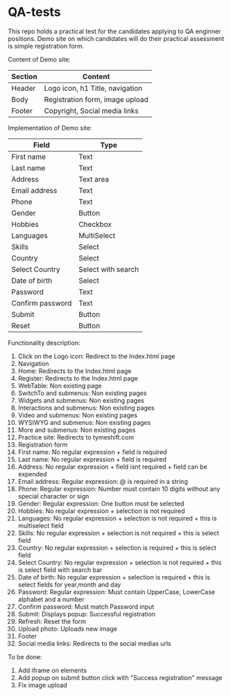 # QA-tests
This repo holds a practical test for the candidates applying to QA enginner positions.
Demo site on which candidates will do their practical assessment is simple registration form. 

Content of Demo site:

| Section           | Content             |
|-------------------|---------------------|
| Header            | Logo icon, h1 Title, navigation|
| Body              | Registration form, image upload|
| Footer            | Copyright, Social media links|

Implementation of Demo site:

| Field             | Type                |
|-------------------|---------------------|
| First name        | Text                |
| Last name         | Text                |
| Address           | Text area           |
| Email address     | Text                |
| Phone             | Text                |
| Gender            | Button              |
| Hobbies           | Checkbox            |
| Languages         | MultiSelect         |
| Skills            | Select              |
| Country           | Select              |
| Select Country    | Select with search  |
| Date of birth     | Select              |
| Password          | Text                |
| Confirm password  | Text                |
| Submit            | Button              |
| Reset             | Button              |


Functionality description:
1. Click on the Logo icon: Redirect to the Index.html page
2. Navigation
  2. Home: Redirects to the Index.html page
  2. Register: Redirects to the Index.html page
  2. WebTable: Non existing page
  2. SwitchTo and submenus: Non existing pages
  2. Widgets and submenus: Non existing pages
  2. Interactions and submenus: Non existing pages
  2. Video and submenus: Non existing pages
  2. WYSIWYG and submenus: Non existing pages
  2. More and submenus: Non existing pages
  2. Practice site: Redirects to tymeshift.com
 3. Registration form
  3. First name: No regular expression + field is required
  3. Last name: No regular expression + field is required
  3. Address: No regular expression + field isnt required + field can be expended
  3. Email address: Regular expression: @ is required in a string
  3. Phone: Regular expression: Number must contain 10 digits without any special character or sign
  3. Gender: Regular expression: One button must be selected
  3. Hobbies: No regular expression + selection is not required
  3. Languages: No regular expression + selection is not required + this is multiselect field
  3. Skills: No regular expression + selection is not required + this is select field
  3. Country: No regular expression + selection is required + this is select field
  3. Select Country: No regular expression + selection is not required + this is select field with search bar
  3. Date of birth: No regular expression + selection is required + this is select fields for year,month and day
  3. Password: Regular expression: Must contain UpperCase, LowerCase alphabet and a number
  3. Confirm password: Must match Password input
  3. Submit: Displays popup: Successful registration
  3. Refresh: Reset the form
  3. Upload photo: Uploads new image
 4. Footer
  4. Social media links: Redirects to the social medias urls
  
To be done:
 1. Add iframe on elements
 2. Add popup on submit button click with "Success registration" message
 3. Fix image upload
